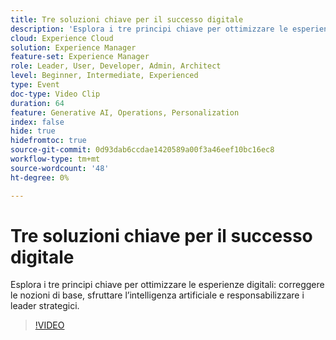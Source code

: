 ```yaml
---
title: Tre soluzioni chiave per il successo digitale
description: 'Esplora i tre principi chiave per ottimizzare le esperienze digitali: definire le nozioni di base, sfruttare l’intelligenza artificiale e responsabilizzare i leader strategici.'
cloud: Experience Cloud
solution: Experience Manager
feature-set: Experience Manager
role: Leader, User, Developer, Admin, Architect
level: Beginner, Intermediate, Experienced
type: Event
doc-type: Video Clip
duration: 64
feature: Generative AI, Operations, Personalization
index: false
hide: true
hidefromtoc: true
source-git-commit: 0d93dab6ccdae1420589a00f3a46eef10bc16ec8
workflow-type: tm+mt
source-wordcount: '48'
ht-degree: 0%

---
```



# Tre soluzioni chiave per il successo digitale

Esplora i tre principi chiave per ottimizzare le esperienze digitali: correggere le nozioni di base, sfruttare l’intelligenza artificiale e responsabilizzare i leader strategici.

>[!VIDEO](https://video.tv.adobe.com/v/3459234/?learn=on&enablevpops)
